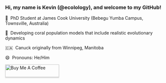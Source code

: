 ### Hi, my name is Kevin (@ecolology), and welcome to my GitHub!


:kangaroo: &nbsp;PhD Student at James Cook University (Bebegu Yumba Campus, Townsville, Australia)

:tropical_fish: &nbsp;Developing coral population models that include realistic evolutionary dynamics

:canada: &nbsp;Canuck originally from Winnipeg, Manitoba

😄 &nbsp;Pronouns: He/Him


<a href="https://www.buymeacoffee.com/ecolology" target="_blank"><img src="https://www.buymeacoffee.com/assets/img/custom_images/orange_img.png" alt="Buy Me A Coffee" style="height: 41px !important;width: 174px !important;box-shadow: 0px 3px 2px 0px rgba(190, 190, 190, 0.5) !important;-webkit-box-shadow: 0px 3px 2px 0px rgba(190, 190, 190, 0.5) !important;" ></a>


